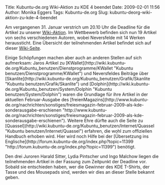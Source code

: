Title: Kubuntu-de.org Wiki-Aktion zu KDE 4 beendet
Date: 2009-02-01 11:56
Author: Monika Eggers
Tags: Kubuntu-de.org
Slug: kubuntu-deorg-wiki-aktion-zu-kde-4-beendet

Am vergangenen 31. Januar verstrich um 20.10 Uhr die Deadline für die
Artikel zu unserer
[Wiki-Aktion](http://www.kubuntu-de.org/nachrichten/kubuntu/kubuntu-de-org/kubuntu-de-org-wiki-aktion-auf-der-zielgeraden "http://www.kubuntu-de.org/nachrichten/kubuntu/kubuntu-de-org/kubuntu-de-org-wiki-aktion-auf-der-zielgeraden"). Im Wettbewerb befinden sich nun 19 Artikel von sechs
verschiedenen Autoren, wobei Neversfelde mit 14 Werken heraussticht.
Eine Übersicht der teilnehmenden Artikel befindet sich auf dieser
[Wiki-Seite](http://wiki.kubuntu-de.org/Kategorie:Wettbewerb "http://wiki.kubuntu-de.org/Kategorie:Wettbewerb").

</p>
Einige Schöpfungen machen aber auch an anderen Stellen auf sich
aufmerksam: Jaros Artikel zu
[KWallet](http://wiki.kubuntu-de.org/Kubuntu_benutzen/Dienstprogramme/KWallet "Kubuntu benutzen/Dienstprogramme/KWallet")
und Neversfeldes Beiträge über
[Skanlite](http://wiki.kubuntu-de.org/Kubuntu_benutzen/Grafik/Skanlite "Kubuntu benutzen/Grafik/Skanlite")
und
[Dolphin](http://wiki.kubuntu-de.org/Kubuntu_benutzen/System/Dolphin "Kubuntu benutzen/System/Dolphin")
waren die Grundlage für ihre Artikel in der aktuellen Februar-Ausgabe
des
[freienMagazins](http://www.kubuntu-de.org/nachrichten/sonstiges/freiesmagazin-februar-2009-als-kde-sonderausgabe-erschienen "http://www.kubuntu-de.org/nachrichten/sonstiges/freiesmagazin-februar-2009-als-kde-sonderausgabe-erschienen"). Weitere Ehre dürfte auch die Seite zu
[Quassel](http://wiki.kubuntu-de.org/Kubuntu_benutzen/Internet/Quassel "Kubuntu benutzen/Internet/Quassel")
erfahren, die wohl zum offiziellen Handbuch erhoben wird. Hier wird noch
Hilfe bei der [Übersetzung ins
Englische](http://forum.kubuntu-de.org/index.php?topic=11399 "http://forum.kubuntu-de.org/index.php?topic=11399") benötigt.

</p>
<!--break--><!--break-->

Den drei Juroren Harald Sitter, Lydia Pintscher und Ingo Malchow liegen
die teilnehmenden Artikel in der Fassung zum Zeitpunkt der Deadline vor.
Sobald sie entschieden haben, wer die Gewinner des KDE T-Shirts, der
Tasse und des Mousepads sind, werden wir dies an dieser Stelle bekannt
geben.

</p>

